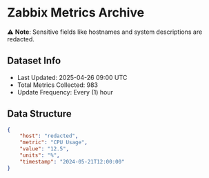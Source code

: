 # Zabbix Metrics Archive

⚠️ **Note**: Sensitive fields like hostnames and system descriptions are redacted.

## Dataset Info
- Last Updated: 2025-04-26 09:00 UTC
- Total Metrics Collected: 983
- Update Frequency: Every (1) hour

## Data Structure
```json
{
    "host": "redacted",
    "metric": "CPU Usage",
    "value": "12.5",
    "units": "%",
    "timestamp": "2024-05-21T12:00:00"
}
```
